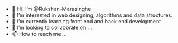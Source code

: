 - 👋 Hi, I’m @Rukshan-Marasinghe
- 👀 I’m interested in web designing, algorithms and data structures.
- 🌱 I’m currently learning front end and back end development
- 💞️ I’m looking to collaborate on ...
- 📫 How to reach me ...

<!---
Rukshan-Marasinghe/Rukshan-Marasinghe is a ✨ special ✨ repository because its `README.md` (this file) appears on your GitHub profile.
You can click the Preview link to take a look at your changes.
--->

